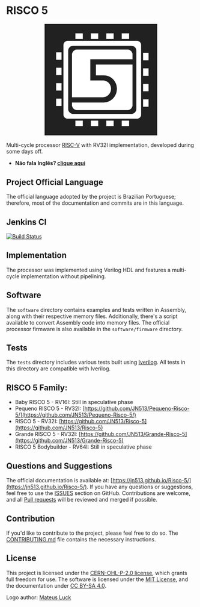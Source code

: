 # RISCO 5

<p align="center">
<img src="docs/docs/imgs/risco5.jpeg" alt="Processor logo" width="300px">
</p>

Multi-cycle processor [RISC-V](https://riscv.org/) with RV32I implementation, developed during some days off.

- **Não fala Inglês? [clique aqui](https://github.com/JN513/Risco-5/blob/main/README_pt.md)**

## Project Official Language

The official language adopted by the project is Brazilian Portuguese; therefore, most of the documentation and commits are in this language.

## Jenkins CI

[![Build Status](https://lampiao.ic.unicamp.br/jenkins/buildStatus/icon?job=Risco_5)](https://lampiao.ic.unicamp.br/jenkins/blue/organizations/jenkins/Risco_5/activity)

## Implementation

The processor was implemented using Verilog HDL and features a multi-cycle implementation without pipelining.

## Software

The `software` directory contains examples and tests written in Assembly, along with their respective memory files. Additionally, there's a script available to convert Assembly code into memory files. The official processor firmware is also available in the `software/firmware` directory.

## Tests

The `tests` directory includes various tests built using [Iverilog](https://steveicarus.github.io/iverilog/). All tests in this directory are compatible with Iverilog.

## RISCO 5 Family:

- Baby RISCO 5 - RV16I: Still in speculative phase
- Pequeno RISCO 5 - RV32I: [https://github.com/JN513/Pequeno-Risco-5/](https://github.com/JN513/Pequeno-Risco-5/)
- RISCO 5 - RV32I: [https://github.com/JN513/Risco-5](https://github.com/JN513/Risco-5)
- Grande RISCO 5 - RV32I: [https://github.com/JN513/Grande-Risco-5](https://github.com/JN513/Grande-Risco-5)
- RISCO 5 Bodybuilder - RV64I: Still in speculative phase

## Questions and Suggestions

The official documentation is available at: [https://jn513.github.io/Risco-5/](https://jn513.github.io/Risco-5/). If you have any questions or suggestions, feel free to use the [ISSUES](https://github.com/JN513/Risco-5/issues) section on GitHub. Contributions are welcome, and all [Pull requests](https://github.com/JN513/Risco-5/pulls) will be reviewed and merged if possible.

## Contribution

If you'd like to contribute to the project, please feel free to do so. The [CONTRIBUTING.md](https://github.com/JN513/Risco-5/blob/main/CONTRIBUTING.md) file contains the necessary instructions.

## License

This project is licensed under the [CERN-OHL-P-2.0 license](https://github.com/JN513/Risco-5/blob/main/LICENSE), which grants full freedom for use. The software is licensed under the [MIT License](https://github.com/JN513/Risco-5/blob/main/LICENSE-MIT), and the documentation under [CC BY-SA 4.0](https://github.com/JN513/Risco-5/blob/main/LICENSE-CC).

Logo author: [Mateus Luck](https://www.instagram.com/mateusluck/)